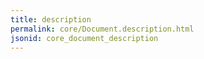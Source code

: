 ```yaml
---
title: description
permalink: core/Document.description.html
jsonid: core_document_description
---
```

